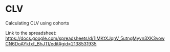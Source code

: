 # CLV
Calculating CLV using cohorts

Link to the spreadsheet:
https://docs.google.com/spreadsheets/d/1IMKtXJqnV_5utngMyvn3XK3vowCN6DoAYkfxf_BhJTI/edit#gid=2138531935

